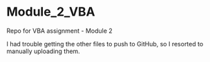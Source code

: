 # Module_2_VBA
Repo for VBA assignment - Module 2

I had trouble getting the other files to push to GitHub, so I resorted to manually uploading them.

